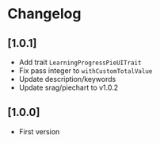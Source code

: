 # Changelog

## [1.0.1]
- Add trait `LearningProgressPieUITrait`
- Fix pass integer to `withCustomTotalValue`
- Update description/keywords
- Update srag/piechart to v1.0.2

## [1.0.0]
- First version

